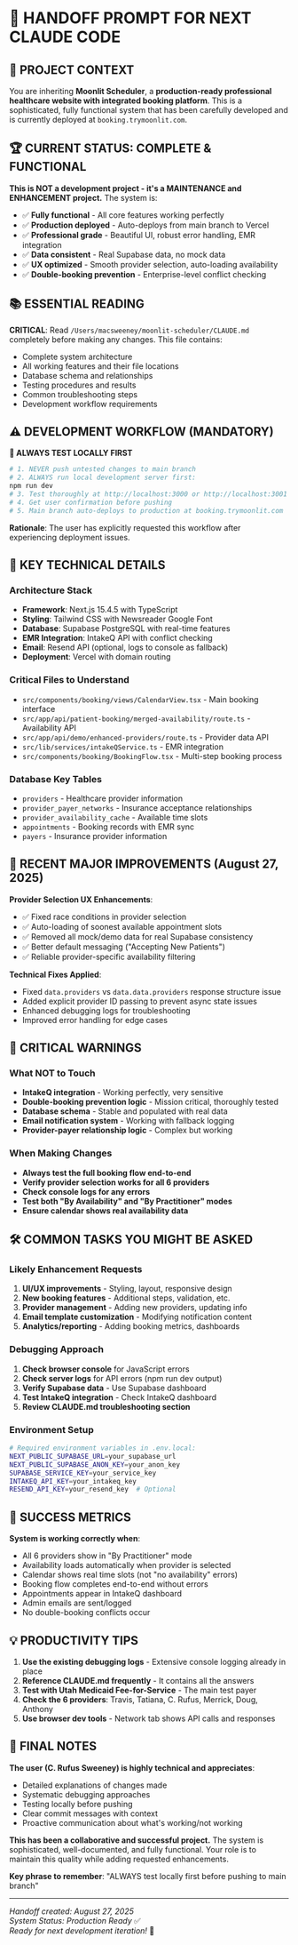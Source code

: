 # 🚀 HANDOFF PROMPT FOR NEXT CLAUDE CODE

## 🎯 PROJECT CONTEXT

You are inheriting **Moonlit Scheduler**, a **production-ready professional healthcare website with integrated booking platform**. This is a sophisticated, fully functional system that has been carefully developed and is currently deployed at `booking.trymoonlit.com`.

## 🏆 CURRENT STATUS: COMPLETE & FUNCTIONAL

**This is NOT a development project - it's a MAINTENANCE and ENHANCEMENT project.** The system is:

- ✅ **Fully functional** - All core features working perfectly
- ✅ **Production deployed** - Auto-deploys from main branch to Vercel
- ✅ **Professional grade** - Beautiful UI, robust error handling, EMR integration
- ✅ **Data consistent** - Real Supabase data, no mock data
- ✅ **UX optimized** - Smooth provider selection, auto-loading availability
- ✅ **Double-booking prevention** - Enterprise-level conflict checking

## 📚 ESSENTIAL READING

**CRITICAL**: Read `/Users/macsweeney/moonlit-scheduler/CLAUDE.md` completely before making any changes. This file contains:
- Complete system architecture 
- All working features and their file locations
- Database schema and relationships
- Testing procedures and results
- Common troubleshooting steps
- Development workflow requirements

## ⚠️ DEVELOPMENT WORKFLOW (MANDATORY)

**🚨 ALWAYS TEST LOCALLY FIRST**

```bash
# 1. NEVER push untested changes to main branch
# 2. ALWAYS run local development server first:
npm run dev
# 3. Test thoroughly at http://localhost:3000 or http://localhost:3001  
# 4. Get user confirmation before pushing
# 5. Main branch auto-deploys to production at booking.trymoonlit.com
```

**Rationale**: The user has explicitly requested this workflow after experiencing deployment issues.

## 🔧 KEY TECHNICAL DETAILS

### **Architecture Stack**
- **Framework**: Next.js 15.4.5 with TypeScript
- **Styling**: Tailwind CSS with Newsreader Google Font
- **Database**: Supabase PostgreSQL with real-time features
- **EMR Integration**: IntakeQ API with conflict checking  
- **Email**: Resend API (optional, logs to console as fallback)
- **Deployment**: Vercel with domain routing

### **Critical Files to Understand**
- `src/components/booking/views/CalendarView.tsx` - Main booking interface
- `src/app/api/patient-booking/merged-availability/route.ts` - Availability API
- `src/app/api/demo/enhanced-providers/route.ts` - Provider data API
- `src/lib/services/intakeQService.ts` - EMR integration
- `src/components/booking/BookingFlow.tsx` - Multi-step booking process

### **Database Key Tables**
- `providers` - Healthcare provider information
- `provider_payer_networks` - Insurance acceptance relationships
- `provider_availability_cache` - Available time slots
- `appointments` - Booking records with EMR sync
- `payers` - Insurance provider information

## 🎨 RECENT MAJOR IMPROVEMENTS (August 27, 2025)

**Provider Selection UX Enhancements**:
- ✅ Fixed race conditions in provider selection
- ✅ Auto-loading of soonest available appointment slots
- ✅ Removed all mock/demo data for real Supabase consistency
- ✅ Better default messaging ("Accepting New Patients")
- ✅ Reliable provider-specific availability filtering

**Technical Fixes Applied**:
- Fixed `data.providers` vs `data.data.providers` response structure issue
- Added explicit provider ID passing to prevent async state issues
- Enhanced debugging logs for troubleshooting
- Improved error handling for edge cases

## 🚨 CRITICAL WARNINGS

### **What NOT to Touch**
- **IntakeQ integration** - Working perfectly, very sensitive
- **Double-booking prevention logic** - Mission critical, thoroughly tested
- **Database schema** - Stable and populated with real data
- **Email notification system** - Working with fallback logging
- **Provider-payer relationship logic** - Complex but working

### **When Making Changes**
- **Always test the full booking flow end-to-end**
- **Verify provider selection works for all 6 providers**
- **Check console logs for any errors**  
- **Test both "By Availability" and "By Practitioner" modes**
- **Ensure calendar shows real availability data**

## 🛠️ COMMON TASKS YOU MIGHT BE ASKED

### **Likely Enhancement Requests**
1. **UI/UX improvements** - Styling, layout, responsive design
2. **New booking features** - Additional steps, validation, etc.
3. **Provider management** - Adding new providers, updating info
4. **Email template customization** - Modifying notification content
5. **Analytics/reporting** - Adding booking metrics, dashboards

### **Debugging Approach**
1. **Check browser console** for JavaScript errors
2. **Check server logs** for API errors (npm run dev output)
3. **Verify Supabase data** - Use Supabase dashboard
4. **Test IntakeQ integration** - Check IntakeQ dashboard
5. **Review CLAUDE.md troubleshooting section**

### **Environment Setup**
```bash
# Required environment variables in .env.local:
NEXT_PUBLIC_SUPABASE_URL=your_supabase_url
NEXT_PUBLIC_SUPABASE_ANON_KEY=your_anon_key  
SUPABASE_SERVICE_KEY=your_service_key
INTAKEQ_API_KEY=your_intakeq_key
RESEND_API_KEY=your_resend_key  # Optional
```

## 🎯 SUCCESS METRICS

**System is working correctly when**:
- All 6 providers show in "By Practitioner" mode
- Availability loads automatically when provider is selected  
- Calendar shows real time slots (not "no availability" errors)
- Booking flow completes end-to-end without errors
- Appointments appear in IntakeQ dashboard
- Admin emails are sent/logged
- No double-booking conflicts occur

## 💡 PRODUCTIVITY TIPS

1. **Use the existing debugging logs** - Extensive console logging already in place
2. **Reference CLAUDE.md frequently** - It contains all the answers
3. **Test with Utah Medicaid Fee-for-Service** - The main test payer
4. **Check the 6 providers**: Travis, Tatiana, C. Rufus, Merrick, Doug, Anthony
5. **Use browser dev tools** - Network tab shows API calls and responses

## 🙏 FINAL NOTES

**The user (C. Rufus Sweeney) is highly technical and appreciates**:
- Detailed explanations of changes made
- Systematic debugging approaches
- Testing locally before pushing
- Clear commit messages with context
- Proactive communication about what's working/not working

**This has been a collaborative and successful project.** The system is sophisticated, well-documented, and fully functional. Your role is to maintain this quality while adding requested enhancements.

**Key phrase to remember**: "ALWAYS test locally first before pushing to main branch"

---

*Handoff created: August 27, 2025*  
*System Status: Production Ready* ✅  
*Ready for next development iteration!* 🚀